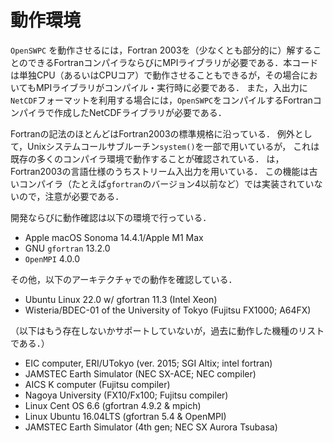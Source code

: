 # 動作環境

`OpenSWPC` を動作させるには，Fortran
2003を（少なくとも部分的に）解することのできるFortranコンパイラならびにMPIライブラリが必要である．本コードは単独CPU（あるいはCPUコア）で動作させることもできるが，その場合においてもMPIライブラリがコンパイル・実行時に必要である．
また，入出力に`NetCDF`フォーマットを利用する場合には，`OpenSWPC`をコンパイルするFortranコンパイラで作成したNetCDFライブラリが必要である．

Fortranの記法のほとんどはFortran2003の標準規格に沿っている．
例外として，Unixシステムコールサブルーチン`system()`を一部で用いているが，
これは既存の多くのコンパイラ環境で動作することが確認されている．
は，Fortran2003の言語仕様のうちストリーム入出力を用いている．
この機能は古いコンパイラ（たとえば`gfortran`のバージョン4以前など）では実装されていないので，注意が必要である．

開発ならびに動作確認は以下の環境で行っている．

-   Apple macOS Sonoma 14.4.1/Apple M1 Max
-   GNU `gfortran` 13.2.0
-   `OpenMPI` 4.0.0

その他，以下のアーキテクチャでの動作を確認している．

- Ubuntu Linux 22.0 w/ gfortran 11.3 (Intel Xeon)
- Wisteria/BDEC-01 of the University of Tokyo (Fujitsu FX1000; A64FX)

（以下はもう存在しないかサポートしていないが，過去に動作した機種のリストである．）

-   EIC computer, ERI/UTokyo (ver. 2015; SGI Altix; intel fortran)
-   JAMSTEC Earth Simulator (NEC SX-ACE; NEC compiler)
-   AICS K computer (Fujitsu compiler)
-   Nagoya University (FX10/Fx100; Fujitsu compiler)
-   Linux Cent OS 6.6 (gfortran 4.9.2 & mpich)
-   Linux Ubuntu 16.04LTS (gfortran 5.4 & OpenMPI)
-   JAMSTEC Earth Simulator (4th gen; NEC SX Aurora Tsubasa)
